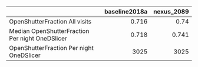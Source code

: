 |                                                 |   baseline2018a |   nexus_2089 |
|:------------------------------------------------|----------------:|-------------:|
| OpenShutterFraction All visits                  |           0.716 |        0.74  |
| Median OpenShutterFraction Per night OneDSlicer |           0.718 |        0.741 |
| OpenShutterFraction Per night OneDSlicer        |        3025     |     3025     |
